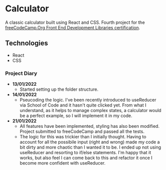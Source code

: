 # Calculator

A classic calculator built using React and CSS. Fourth project for the [freeCodeCamp.Org Front End Development Libraries certification](https://www.freecodecamp.org/learn/front-end-development-libraries/#front-end-development-libraries-projects).

## Technologies

- React
- CSS

### Project Diary

- __13/01/2022__
  - Started setting up the folder structure.
- __14/01/2022__
  - Pseucoding the logic. I've been recently introduced to useReducer via School of Code and it hasn't quite clicked yet. From what I understand, as it helps to manage complex states, a calculator would be a perfect example, so I will implement it in my code. 
- __21/01/2022__
  - All features have been implemented, styling has also been modified. Project submitted to freeCodeCamp and passed all the tests. 
  - The logic for this was trickier than I initially thought. Having to account for all the possibile input (right and wrong) made my code a bit dirty and more chaotic than I wanted it to be. I ended up not using useReducer and resorting to if/else statements. I'm happy that it works, but also feel I can come back to this and refactor it once I become more confident with useReducer.